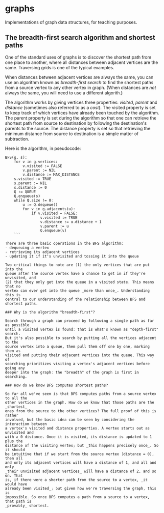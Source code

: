 # graphs
Implementations of graph data structures, for teaching purposes.

## The breadth-first search algorithm and shortest paths

One of the standard uses of graphs is to discover the shortest path from one
place to another, where all distances between adjacent vertices are the same.
Traversing grids is one of the typical examples.

When distances between adjacent vertices are always the same, you can use an
algorithm known as _breadth-first search_ to find the shortest paths from a
source vertex to any other vertex in graph. (When distances are _not_ always the
same, you will need to use a different algorith.)

The algorithm works by giving vertices three properties: _visited_, _parent_ and
_distance_ (sometimes also referred to as a _cost_). The visited property is set
to keep track of which vertices have already been touched by the algorithm. The
parent property is set during the algorithm so that one can retrieve the
shortest path from source to destination by following the destination's parents
to the source. The distance property is set so that retrieving the minimum
distance from source to destination is a simple matter of subtraction.

Here is the algorithm, in pseudocode:
```
BFS(g, s):
    for v in g.vertices:
        v.visited := FALSE
        v.parent := NIL
        v.distance := MAX_DISTANCE
    s.visited := TRUE
    s.parent := NIL
    s.distance := 0
    Q := QUEUE 
    Q.enqueue(s)
    while Q.size != 0:
        u := Q.dequeue()
        for v in g.adjacents(u):
            if v.visited = FALSE:
                v.visited := TRUE
                v.distance := u.distance + 1
                v.parent := u
                Q.enqueue(v)
    ```

There are three basic operations in the BFS algorithm:
- dequeuing a vertex
- retrieving its adjacent vertices 
- updating it if it's unvisited and tossing it into the queue

Two critical things to note are (1) the only vertices that are put into the
queue after the source vertex have a chance to get in if they're unvisited, and
(2) that they only get into the queue in a visited state. This means that no
vertex can ever get into the queue _more than once_. Understanding this is
central to our understanding of the relationship between BFS and shortest paths.

### Why is the algorithm "breadth-first"?

Search through a graph can proceed by following a single path as far as possible
until a visited vertex is found: that is what's known as "depth-first" search.
But it's also possible to search by putting all the vertices adjacent to the
source vertex into a queue, then pull them off one by one, marking them as
visited and putting their adjacent vertices into the queue. This way of
searching prioritizes visiting a vertex's adjacent vertices before going any
deeper into the graph: the "breadth" of the graph is first in searching.

### How do we know BFS computes shortest paths?

So far all we've seen is that BFS computes paths from a source vertex to all the
other vertices in the graph. How do we know that those paths are the _shortest_
ones from the source to the other vertices? The full proof of this is rather
involved, but the basic idea can be seen by considering the interaction between
a vertex's visited and distance properties. A vertex starts out as unvisited and
with a 0 distance. Once it is visited, its distance is updated to 1 plus the
distance of the visiting vertex; but _this happens precisely once_. So it should
be intuitive that if we start from the source vertex (distance = 0), then all
and only its adjacent vertices will have a distance of 1, and all and only
_their unvisited adjacent vertices_ will have a distance of 2, and so on. That
is, if there were a shorter path from the source to a vertex, _it would have
already been visited_; but given how we're traversing the graph, this is
impossible. So once BFS computes a path from a source to a vertex, that path is
_provably_ shortest.
